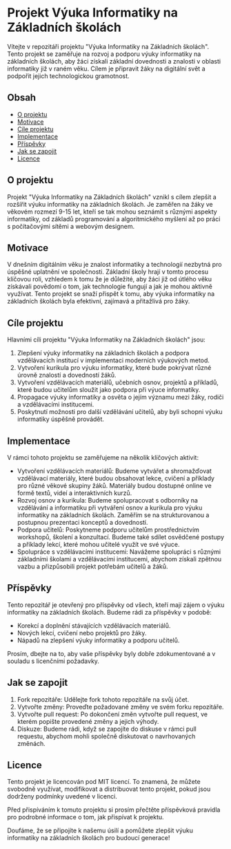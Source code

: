 # Projekt Výuka Informatiky na Základních školách

Vítejte v repozitáři projektu "Výuka Informatiky na Základních školách". Tento projekt se zaměřuje na rozvoj a podporu výuky informatiky na základních školách, aby žáci získali základní dovednosti a znalosti v oblasti informatiky již v raném věku. Cílem je připravit žáky na digitální svět a podpořit jejich technologickou gramotnost.

## Obsah

- [O projektu](#o-projektu)
- [Motivace](#motivace)
- [Cíle projektu](#cíle-projektu)
- [Implementace](#implementace)
- [Příspěvky](#příspěvky)
- [Jak se zapojit](#jak-se-zapojit)
- [Licence](#licence)

## O projektu

Projekt "Výuka Informatiky na Základních školách" vznikl s cílem zlepšit a rozšířit výuku informatiky na základních školách. Je zaměřen na žáky ve věkovém rozmezí 9-15 let, kteří se tak mohou seznámit s různými aspekty informatiky, od základů programování a algoritmického myšlení až po práci s počítačovými sítěmi a webovým designem.

## Motivace

V dnešním digitálním věku je znalost informatiky a technologií nezbytná pro úspěšné uplatnění ve společnosti. Základní školy hrají v tomto procesu klíčovou roli, vzhledem k tomu že je důležité, aby žáci již od útlého věku získávali povědomí o tom, jak technologie fungují a jak je mohou aktivně využívat. Tento projekt se snaží přispět k tomu, aby výuka informatiky na základních školách byla efektivní, zajímavá a přitažlivá pro žáky.

## Cíle projektu

Hlavními cíli projektu "Výuka Informatiky na Základních školách" jsou:

1. Zlepšení výuky informatiky na základních školách a podpora vzdělávacích institucí v implementaci moderních výukových metod.
2. Vytvoření kurikula pro výuku informatiky, které bude pokrývat různé úrovně znalostí a dovedností žáků.
3. Vytvoření vzdělávacích materiálů, učebních osnov, projektů a příkladů, které budou učitelům sloužit jako podpora při výuce informatiky.
4. Propagace výuky informatiky a osvěta o jejím významu mezi žáky, rodiči a vzdělávacími institucemi.
5. Poskytnutí možnosti pro další vzdělávání učitelů, aby byli schopni výuku informatiky úspěšně provádět.

## Implementace

V rámci tohoto projektu se zaměřujeme na několik klíčových aktivit:

- Vytvoření vzdělávacích materiálů: Budeme vytvářet a shromažďovat vzdělávací materiály, které budou obsahovat lekce, cvičení a příklady pro různé věkové skupiny žáků. Materiály budou dostupné online ve formě textů, videí a interaktivních kurzů.
- Rozvoj osnov a kurikula: Budeme spolupracovat s odborníky na vzdělávání a informatiku při vytváření osnov a kurikula pro výuku informatiky na základních školách. Zaměřím se na strukturovanou a postupnou prezentaci konceptů a dovedností.
- Podpora učitelů: Poskytneme podporu učitelům prostřednictvím workshopů, školení a konzultací. Budeme také sdílet osvědčené postupy a příklady lekcí, které mohou učitelé využít ve své výuce.
- Spolupráce s vzdělávacími institucemi: Navážeme spolupráci s různými základními školami a vzdělávacími institucemi, abychom získali zpětnou vazbu a přizpůsobili projekt potřebám učitelů a žáků.

## Příspěvky

Tento repozitář je otevřený pro příspěvky od všech, kteří mají zájem o výuku informatiky na základních školách. Budeme rádi za příspěvky v podobě:

- Korekcí a doplnění stávajících vzdělávacích materiálů.
- Nových lekcí, cvičení nebo projektů pro žáky.
- Nápadů na zlepšení výuky informatiky a podporu učitelů.

Prosím, dbejte na to, aby vaše příspěvky byly dobře zdokumentované a v souladu s licenčními požadavky.

## Jak se zapojit

1. Fork repozitáře: Udělejte fork tohoto repozitáře na svůj účet.
2. Vytvořte změny: Proveďte požadované změny ve svém forku repozitáře.
3. Vytvořte pull request: Po dokončení změn vytvořte pull request, ve kterém popište provedené změny a jejich výhody.
4. Diskuze: Budeme rádi, když se zapojíte do diskuse v rámci pull requestu, abychom mohli společně diskutovat o navrhovaných změnách.

## Licence

Tento projekt je licencován pod MIT licencí. To znamená, že můžete svobodně využívat, modifikovat a distribuovat tento projekt, pokud jsou dodrženy podmínky uvedené v licenci.

Před přispíváním k tomuto projektu si prosím přečtěte příspěvková pravidla pro podrobné informace o tom, jak přispívat k projektu.

Doufáme, že se připojíte k našemu úsilí a pomůžete zlepšit výuku informatiky na základních školách pro budoucí generace!
